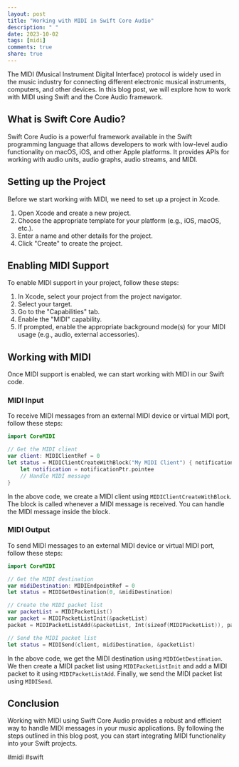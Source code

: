 ```yaml
---
layout: post
title: "Working with MIDI in Swift Core Audio"
description: " "
date: 2023-10-02
tags: [midi]
comments: true
share: true
---
```


The MIDI (Musical Instrument Digital Interface) protocol is widely used in the music industry for connecting different electronic musical instruments, computers, and other devices. In this blog post, we will explore how to work with MIDI using Swift and the Core Audio framework.

## What is Swift Core Audio?

Swift Core Audio is a powerful framework available in the Swift programming language that allows developers to work with low-level audio functionality on macOS, iOS, and other Apple platforms. It provides APIs for working with audio units, audio graphs, audio streams, and MIDI.

## Setting up the Project

Before we start working with MIDI, we need to set up a project in Xcode.

1. Open Xcode and create a new project.
2. Choose the appropriate template for your platform (e.g., iOS, macOS, etc.).
3. Enter a name and other details for the project.
4. Click "Create" to create the project.

## Enabling MIDI Support

To enable MIDI support in your project, follow these steps:

1. In Xcode, select your project from the project navigator.
2. Select your target.
3. Go to the "Capabilities" tab.
4. Enable the "MIDI" capability.
5. If prompted, enable the appropriate background mode(s) for your MIDI usage (e.g., audio, external accessories).

## Working with MIDI

Once MIDI support is enabled, we can start working with MIDI in our Swift code.

### MIDI Input

To receive MIDI messages from an external MIDI device or virtual MIDI port, follow these steps:

```swift
import CoreMIDI

// Get the MIDI client
var client: MIDIClientRef = 0
let status = MIDIClientCreateWithBlock("My MIDI Client") { notificationPtr in
    let notification = notificationPtr.pointee
    // Handle MIDI message
}
```

In the above code, we create a MIDI client using `MIDIClientCreateWithBlock`. The block is called whenever a MIDI message is received. You can handle the MIDI message inside the block.

### MIDI Output

To send MIDI messages to an external MIDI device or virtual MIDI port, follow these steps:

```swift
import CoreMIDI

// Get the MIDI destination
var midiDestination: MIDIEndpointRef = 0
let status = MIDIGetDestination(0, &midiDestination)

// Create the MIDI packet list
var packetList = MIDIPacketList()
var packet = MIDIPacketListInit(&packetList)
packet = MIDIPacketListAdd(&packetList, Int(sizeof(MIDIPacketList)), packet, 0, 3, [0x90, 60, 127])

// Send the MIDI packet list
let status = MIDISend(client, midiDestination, &packetList)
```

In the above code, we get the MIDI destination using `MIDIGetDestination`. We then create a MIDI packet list using `MIDIPacketListInit` and add a MIDI packet to it using `MIDIPacketListAdd`. Finally, we send the MIDI packet list using `MIDISend`.

## Conclusion

Working with MIDI using Swift Core Audio provides a robust and efficient way to handle MIDI messages in your music applications. By following the steps outlined in this blog post, you can start integrating MIDI functionality into your Swift projects.

#midi #swift